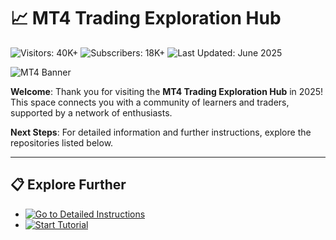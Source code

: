 # 📈 MT4 Trading Exploration Hub  

![Visitors: 40K+](https://img.shields.io/badge/Visitors-40K+-ff9f43)  ![Subscribers: 18K+](https://img.shields.io/badge/Subscribers-18K+-6ab04c)  ![Last Updated: June 2025](https://img.shields.io/badge/Last_Updated-June_2025-3498db)

![MT4 Banner](https://xtb.scdn5.secure.raxcdn.com/tal/0073/14/4fa1266fa85a10a2613389936b6e0d26a1db7d99.png)

**Welcome**: Thank you for visiting the **MT4 Trading Exploration Hub** in 2025! This space connects you with a community of learners and traders, supported by a network of enthusiasts.

**Next Steps**: For detailed information and further instructions, explore the repositories listed below.

---

## 📋 Explore Further  

- [![Go to Detailed Instructions](https://img.shields.io/badge/Go_to_Detailed_Instructions-NOW-blueviolet)](https://github.com/MT4Community/MT4FreeVersionHub)  
- [![Start Tutorial](https://img.shields.io/badge/Start_Tutorial-NOW-blueviolet)](https://github.com/MT4Community/MT4FreeVersionHub)  
